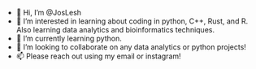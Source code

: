 - 👋 Hi, I’m @JosLesh
- 👀 I’m interested in learning about coding in python, C++, Rust, and R. Also learning data analytics and bioinformatics techniques.
- 🌱 I’m currently learning python.
- 💞️ I’m looking to collaborate on any data analytics or python projects!
- 📫 Please reach out using my email or instagram!

<!---
reaLeone/reaLeone is a ✨ special ✨ repository because its `README.md` (this file) appears on your GitHub profile.
You can click the Preview link to take a look at your changes.
--->
